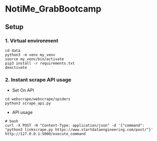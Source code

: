 # NotiMe_GrabBootcamp
## Setup 
### 1. Virtual environment
```
cd data
python3 -m venv my_venv
source my_venv/bin/activate
pip3 install -r requirements.txt
deactivate
```

### 2. Instant scrape API usage
- Set On API
```
cd webscrape/webscrape/spiders
python3 scrape_api.py
```
- API usage
```
# bash
curl -X POST -H "Content-Type: application/json" -d '{"command": "python3 linkscrape.py https://www.startdataengineering.com/post/"}' http://127.0.0.1:5000/execute_command
```
